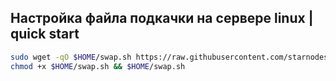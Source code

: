## Настройка файла подкачки на сервере linux | quick start

```sh
sudo wget -qO $HOME/swap.sh https://raw.githubusercontent.com/starnodes/linux-tools/main/swap-install/swap.sh
chmod +x $HOME/swap.sh && $HOME/swap.sh
```
